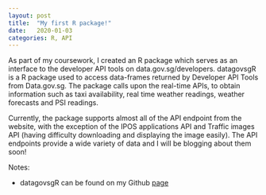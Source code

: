 ```yaml
---
layout: post
title:  "My first R package!"
date:   2020-01-03
categories: R, API
---
```


As part of my coursework, I created an R package which serves as an interface to the developer API tools on data.gov.sg/developers. datagovsgR is a R package used to access data-frames returned by Developer API Tools from Data.gov.sg. The package calls upon the real-time APIs, to obtain information such as taxi availability, real time weather readings, weather forecasts and PSI readings.	

Currently, the package supports almost all of the API endpoint from the website, with the exception of the IPOS applications API and Traffic images API (having difficulty downloading and displaying the image easily). The API endpoints provide a wide variety of data and I will be blogging about them soon!

Notes:

- datagovsgR can be found on my Github [page](https://github.com/clintonwxy/datagovsgR)